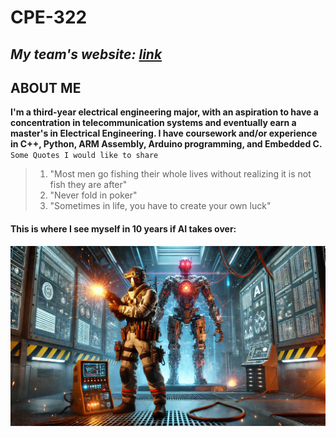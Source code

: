 # CPE-322 
*My team's website: [link](https://sites.google.com/d/19-UKA6UdKJS0M1EZrxDztxnXltn6brga/p/1WYw0E_OX3hU-jfkfSXjBH1lRJ2LiBHTx/edit)*
---
## ABOUT ME
**I'm a third-year electrical engineering major, with an aspiration to have a concentration in telecommunication systems and eventually earn a master's in Electrical Engineering. 
I have coursework and/or experience in C++, Python, ARM Assembly, Arduino programming, and Embedded C.**
`Some Quotes I would like to share`
> 1. "Most men go fishing their whole lives without realizing it is not fish they are after"
> 2. "Never fold in poker"
> 3. "Sometimes in life, you have to create your own luck"
#### This is where I see myself in 10 years if AI takes over: 
![Electrical Engineer Fighting AI](https://raw.githubusercontent.com/Andrej084/CPE-322/main/AIEE.webp)


